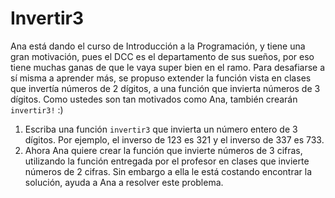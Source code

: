 # Invertir3
Ana está dando el curso de Introducción a la Programación, y tiene una gran motivación, pues el DCC es el departamento de sus sueños, por eso tiene muchas ganas de que le vaya super bien en el ramo. Para desafiarse a sí misma a aprender más, se propuso extender la función vista en clases que invertía números de 2 dígitos, a una función que invierta números de 3 dígitos. Como ustedes son tan motivados como Ana, también crearán `invertir3!` :)

1. Escriba una función `invertir3` que invierta un número entero de 3 dígitos. Por ejemplo, el inverso de 123 es 321 y el inverso de 337 es 733.
2. Ahora Ana quiere crear la función que invierte números de 3 cifras, utilizando la función entregada por el profesor en clases que invierte números de 2 cifras. Sin embargo a ella le está costando encontrar la solución, ayuda a Ana a resolver este problema.




